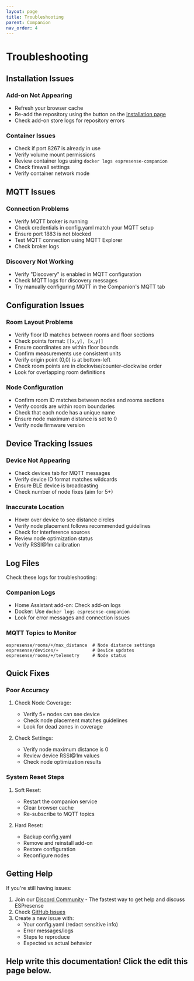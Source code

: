 ```yaml
---
layout: page
title: Troubleshooting
parent: Companion
nav_order: 4
---
```


# Troubleshooting

## Installation Issues

### Add-on Not Appearing
- Refresh your browser cache
- Re-add the repository using the button on the [Installation page](/companion/installation)
- Check add-on store logs for repository errors

### Container Issues
- Check if port 8267 is already in use
- Verify volume mount permissions
- Review container logs using `docker logs espresense-companion`
- Check firewall settings
- Verify container network mode

## MQTT Issues

### Connection Problems
- Verify MQTT broker is running
- Check credentials in config.yaml match your MQTT setup
- Ensure port 1883 is not blocked
- Test MQTT connection using MQTT Explorer
- Check broker logs

### Discovery Not Working
- Verify "Discovery" is enabled in MQTT configuration
- Check MQTT logs for discovery messages
- Try manually configuring MQTT in the Companion's MQTT tab

## Configuration Issues

### Room Layout Problems
- Verify floor ID matches between rooms and floor sections
- Check points format: `[[x,y], [x,y]]`
- Ensure coordinates are within floor bounds
- Confirm measurements use consistent units
- Verify origin point (0,0) is at bottom-left
- Check room points are in clockwise/counter-clockwise order
- Look for overlapping room definitions

### Node Configuration
- Confirm room ID matches between nodes and rooms sections
- Verify coords are within room boundaries
- Check that each node has a unique name
- Ensure node maximum distance is set to 0
- Verify node firmware version

## Device Tracking Issues

### Device Not Appearing
- Check devices tab for MQTT messages
- Verify device ID format matches wildcards
- Ensure BLE device is broadcasting
- Check number of node fixes (aim for 5+)

### Inaccurate Location
- Hover over device to see distance circles
- Verify node placement follows recommended guidelines
- Check for interference sources
- Review node optimization status
- Verify RSSI@1m calibration

## Log Files
Check these logs for troubleshooting:

### Companion Logs
- Home Assistant add-on: Check add-on logs
- Docker: Use `docker logs espresense-companion`
- Look for error messages and connection issues

### MQTT Topics to Monitor
```
espresense/rooms/+/max_distance  # Node distance settings
espresense/devices/+             # Device updates
espresense/rooms/+/telemetry     # Node status
```

## Quick Fixes

### Poor Accuracy
1. Check Node Coverage:
   - Verify 5+ nodes can see device
   - Check node placement matches guidelines
   - Look for dead zones in coverage

2. Check Settings:
   - Verify node maximum distance is 0
   - Review device RSSI@1m values
   - Check node optimization results

### System Reset Steps
1. Soft Reset:
   - Restart the companion service
   - Clear browser cache
   - Re-subscribe to MQTT topics

2. Hard Reset:
   - Backup config.yaml
   - Remove and reinstall add-on
   - Restore configuration
   - Reconfigure nodes

## Getting Help

If you're still having issues:
1. Join our [Discord Community](https://discord.gg/jbqmn7V6n6) - The fastest way to get help and discuss ESPresense
2. Check [GitHub Issues](https://github.com/ESPresense/ESPresense-companion/issues)
3. Create a new issue with:
   - Your config.yaml (redact sensitive info)
   - Error messages/logs
   - Steps to reproduce
   - Expected vs actual behavior

## Help write this documentation! Click the edit this page below.